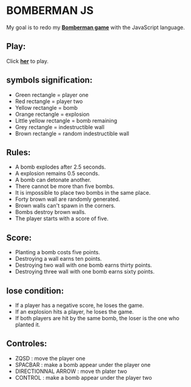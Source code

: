 
# BOMBERMAN JS

My goal is to redo my __[Bomberman game](https://github.com/ValentinVacher/BOMBERMAN.git)__ with the JavaScript language.
## Play:

Click __[her](https://valentinvacher.github.io/BOMBERMAN-JS/)__ to play.
## symbols signification:

- Green rectangle = player one
- Red rectangle = player two
- Yellow rectangle = bomb
- Orange rectangle = explosion
- Little yellow rectangle = bomb remaining
- Grey rectangle = indestructible wall
- Brown rectangle = random indestructible wall
## Rules:

- A bomb explodes after 2.5 seconds.
- A explosion remains 0.5 seconds.
- A bomb can detonate another.
- There cannot be more than five bombs.
- It is impossible to place two bombs in the same place.
- Forty brown wall are randomly generated.
- Brown walls can't spawn in the corners.
- Bombs destroy brown walls.
- The player starts with a score of five.
## Score:

- Planting a bomb costs five points.
- Destroying a wall earns ten points.
- Destroying two wall with one bomb earns thirty points.
- Destroying three wall with one bomb earns sixty points.
## lose condition:

- If a player has a negative score, he loses the game.
- If an explosion hits a player, he loses the game.
- If both players are hit by the same bomb, the loser is the one who planted it.
## Controles:

- ZQSD : move the player one
- SPACBAR : make a bomb appear under the player one
- DIRECTIONNAL ARROW : move th plater two
- CONTROL : make a bomb appear under the player two